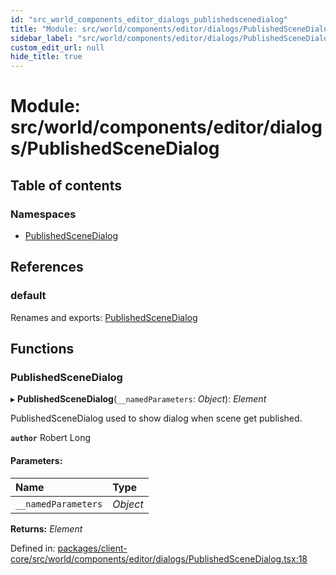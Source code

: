 ```yaml
---
id: "src_world_components_editor_dialogs_publishedscenedialog"
title: "Module: src/world/components/editor/dialogs/PublishedSceneDialog"
sidebar_label: "src/world/components/editor/dialogs/PublishedSceneDialog"
custom_edit_url: null
hide_title: true
---
```


# Module: src/world/components/editor/dialogs/PublishedSceneDialog

## Table of contents

### Namespaces

- [PublishedSceneDialog](src_world_components_editor_dialogs_publishedscenedialog.publishedscenedialog.md)

## References

### default

Renames and exports: [PublishedSceneDialog](src_world_components_editor_dialogs_publishedscenedialog.md#publishedscenedialog)

## Functions

### PublishedSceneDialog

▸ **PublishedSceneDialog**(`__namedParameters`: *Object*): *Element*

PublishedSceneDialog used to show dialog when scene get published.

**`author`** Robert Long

#### Parameters:

Name | Type |
:------ | :------ |
`__namedParameters` | *Object* |

**Returns:** *Element*

Defined in: [packages/client-core/src/world/components/editor/dialogs/PublishedSceneDialog.tsx:18](https://github.com/xr3ngine/xr3ngine/blob/673ad6a5f/packages/client-core/src/world/components/editor/dialogs/PublishedSceneDialog.tsx#L18)
